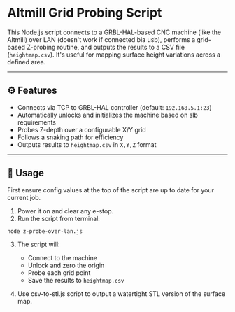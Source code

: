 # Altmill Grid Probing Script

This Node.js script connects to a GRBL-HAL-based CNC machine (like the Altmill) over LAN (doesn't work if connected bia usb), performs a grid-based Z-probing routine, and outputs the results to a CSV file (`heightmap.csv`). It's useful for mapping surface height variations across a defined area.

---

## ⚙️ Features

- Connects via TCP to GRBL-HAL controller (default: `192.168.5.1:23`)
- Automatically unlocks and initializes the machine based on slb requirements
- Probes Z-depth over a configurable X/Y grid
- Follows a snaking path for efficiency
- Outputs results to `heightmap.csv` in `X,Y,Z` format

---

## 🚀 Usage

First ensure config values at the top of the script are up to date for your current job.

1. Power it on and clear any e-stop.
2. Run the script from terminal:

```bash
node z-probe-over-lan.js
```

3. The script will:
   - Connect to the machine
   - Unlock and zero the origin
   - Probe each grid point
   - Save the results to `heightmap.csv`

4. Use csv-to-stl.js script to output a watertight STL version of the surface map.
